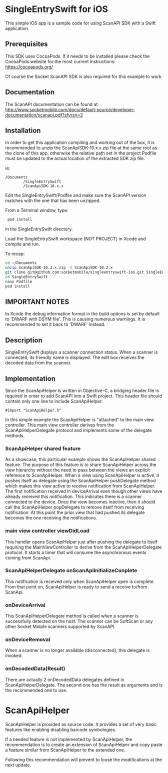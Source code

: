 # SingleEntrySwift for iOS
This simple iOS app is a sample code for using ScanAPI SDK with a Swift
application.

## Prerequisites
This SDK uses CocoaPods. If it needs to be installed please check the CocoaPods
website for the most current instructions:
https://cocoapods.org/

Of course the Socket ScanAPI SDK is also required for this example to work.

## Documentation
The ScanAPI documentation can be found at:
http://www.socketmobile.com/docs/default-source/developer-documentation/scanapi.pdf?sfvrsn=2

## Installation
In order to get this application compiling and working out of the box, it is
recommended to unzip the ScanApiSDK-10.x.x.zip file at the same root as the
clone of this app, otherwise the relative path set in the project Podfile must
be updated to the actual location of the extracted SDK zip file.

ie:
```
/Documents
        /SingleEntrySwift
        /ScanApiSDK-10.x.x
```
Edit the SingleEntrySwift/Podfile and make sure the ScanAPI version matches with
the one that has been unzipped.

From a Terminal window, type:
```sh
 pod install
```
in the SingleEntrySwift directory.

Load the SingleEntrySwift workspace (NOT PROJECT) in Xcode and compile and run.

To recap:
```sh
cd ~/Documents
unzip ScanApiSDK-10.2.x.zip -d ScanApiSDK-10.2.x
git clone git@github.com:socketmobile/singleentryswift-ios.git SingleEntrySwift
cd SingleEntrySwift
nano Podfile
pod install
```
## IMPORTANT NOTES
In Xcode the debug information format in the build options is set by default to
'DWARF with DSYM file'. This is causing numerous warnings. It is recommended to
set it back to 'DWARF' instead.

## Description
SingleEntrySwift displays a scanner connection status. When a scanner is
connected, its friendly name is displayed.
The edit box receives the decoded data from the scanner.


## Implementation
Since the ScanApiHelper is written in Objective-C, a bridging header file is
required in order to add ScanAPI into a Swift project.
This header file should contain only one line to include ScanApiHelper:
```Xcode
#import "ScanApiHelper.h"
```
In this simple example the ScanApiHelper is "attached" to the main view
controller. This main view controller derives from the ScanApiHelperDelegate
protocol and implements some of the delegate methods.

### ScanApiHelper shared feature
As a showcase, this particular example shows the ScanApiHelper shared feature.
The purpose of this feature is to share ScanApiHelper across the view hierarchy
without the need to pass between the views an explicit reference to
ScanApiHelper.
When a view using ScanApiHelper is active, it pushes itself as delegate using
the ScanApiHelper pushDelegate method which makes this view active to receive
notification from ScanApiHelper. The first notification received in
deviceArrival even though other views have already received this notification.
This indicates there is a scanner connected to the device. Once the view becomes
inactive, then it should call the ScanApiHelper popDelegate to remove itself
from receiving notification. At this point the prior view that had pushed its
delegate becomes the one receiving the notifications.  

### main view controller viewDidLoad
This handler opens ScanApiHelper just after pushing the delegate to itself
requiring the MainViewController to derive from the ScanApiHelperDelegate
protocol.
It starts a timer that will consume the asynchronous events coming from ScanApi.

### ScanApiHelperDelegate onScanApiInitializeConplete
This notification is received only when ScanApiHelper open is complete.
From that point on, ScanApiHelper is ready to send a receive to/from ScanApi.

### onDeviceArrival
This ScanApiHelperDelegate method is called when a scanner is successfully
detected on the host. The scanner can be SoftScan or any other Socket Mobile
scanners supported by ScanAPI.

### onDeviceRemoval
When a scanner is no longer available (disconnected), this delegate is invoked.

### onDecodedData(Result)
There are actually 2 onDecodedData delegates defined in ScanApiHelperDelegate.
The second one has the result as arguments and is the recommended one to use.

# ScanApiHelper
ScanApiHelper is provided as source code. It provides a set of very basic
features like enabling disabling barcode symbologies.

If a needed feature is not implemented by ScanApiHelper, the recommendation is
to create an extension of ScanApiHelper and copy paste a feature similar from
ScanApiHelper to the extended one.

Following this recommendation will prevent to loose the modifications at the
next update.
